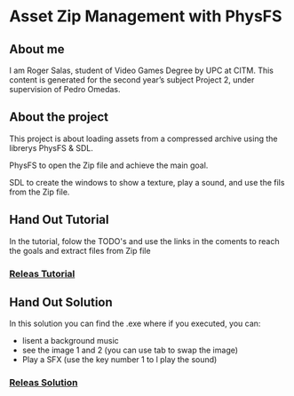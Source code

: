 # Asset Zip Management with PhysFS

## About me
I am Roger Salas, student of Video Games Degree by UPC at CITM. This content is generated for the second year’s subject Project 2, under supervision of Pedro Omedas.


## About the project
This project is about loading assets from a compressed archive using the librerys PhysFS & SDL.

PhysFS to open the Zip file and achieve the main goal.

SDL to create the windows to show a texture, play a sound, and use the fils from the Zip file.


## Hand Out Tutorial
In the tutorial, folow the TODO's and use the links in the coments to reach the goals and extract files from Zip file

### [Releas Tutorial](https://github.com/Draquian/PhysFS_Roger_Salas/releases/tag/0.0)


## Hand Out Solution
In this solution you can find the .exe where if you executed, you can:
  - lisent a background music
  - see the image 1 and 2 (you can use tab to swap the image)
  - Play a SFX (use the key number 1 to l play the sound)

### [Releas Solution](https://github.com/Draquian/PhysFS_Roger_Salas/releases/tag/1.0)

